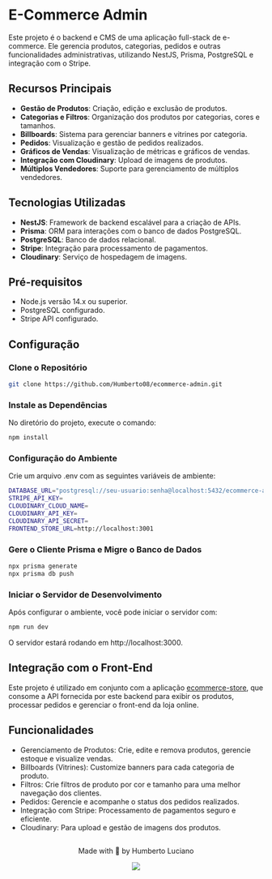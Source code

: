 # E-Commerce Admin

Este projeto é o backend e CMS de uma aplicação full-stack de e-commerce. Ele gerencia produtos, categorias, pedidos e outras funcionalidades administrativas, utilizando NestJS, Prisma, PostgreSQL e integração com o Stripe.

## Recursos Principais

- **Gestão de Produtos**: Criação, edição e exclusão de produtos.
- **Categorias e Filtros**: Organização dos produtos por categorias, cores e tamanhos.
- **Billboards**: Sistema para gerenciar banners e vitrines por categoria.
- **Pedidos**: Visualização e gestão de pedidos realizados.
- **Gráficos de Vendas**: Visualização de métricas e gráficos de vendas.
- **Integração com Cloudinary**: Upload de imagens de produtos.
- **Múltiplos Vendedores**: Suporte para gerenciamento de múltiplos vendedores.

## Tecnologias Utilizadas

- **NestJS**: Framework de backend escalável para a criação de APIs.
- **Prisma**: ORM para interações com o banco de dados PostgreSQL.
- **PostgreSQL**: Banco de dados relacional.
- **Stripe**: Integração para processamento de pagamentos.
- **Cloudinary**: Serviço de hospedagem de imagens.

## Pré-requisitos

- Node.js versão 14.x ou superior.
- PostgreSQL configurado.
- Stripe API configurado.

## Configuração

### Clone o Repositório

```bash
git clone https://github.com/Humberto08/ecommerce-admin.git
```
### Instale as Dependências
No diretório do projeto, execute o comando:

```bash
npm install
```
### Configuração do Ambiente
Crie um arquivo .env com as seguintes variáveis de ambiente:

```bash
DATABASE_URL="postgresql://seu-usuario:senha@localhost:5432/ecommerce-admin"
STRIPE_API_KEY=
CLOUDINARY_CLOUD_NAME=
CLOUDINARY_API_KEY=
CLOUDINARY_API_SECRET=
FRONTEND_STORE_URL=http://localhost:3001
```
### Gere o Cliente Prisma e Migre o Banco de Dados

```bash
npx prisma generate
npx prisma db push
```
### Iniciar o Servidor de Desenvolvimento
Após configurar o ambiente, você pode iniciar o servidor com:

```bash
npm run dev
```
O servidor estará rodando em http://localhost:3000.

## Integração com o Front-End
Este projeto é utilizado em conjunto com a aplicação [ecommerce-store](https://github.com/Humberto08/ecommerce-store), que consome a API fornecida por este backend para exibir os produtos, processar pedidos e gerenciar o front-end da loja online.

## Funcionalidades
- Gerenciamento de Produtos: Crie, edite e remova produtos, gerencie estoque e visualize vendas.
- Billboards (Vitrines): Customize banners para cada categoria de produto.
- Filtros: Crie filtros de produto por cor e tamanho para uma melhor navegação dos clientes.
- Pedidos: Gerencie e acompanhe o status dos pedidos realizados.
- Integração com Stripe: Processamento de pagamentos seguro e eficiente.
- Cloudinary: Para upload e gestão de imagens dos produtos.

##
<div id='contatos' align="center">
  <p align="center">Made with 💜 by Humberto Luciano</p>
  <div id="contatos" align="center">
    <a href="https://www.linkedin.com/in/humberto-luciano/" target="_blank"><img src="https://img.shields.io/badge/-LinkedIn-%230077B5?style=for-the-badge&logo=linkedin&logoColor=white" target="_blank"></a>
</div>
